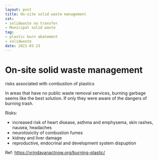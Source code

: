 ```yaml
--- 
layout: post 
title: On-site solid waste management 
cat: 
- solidwaste no transfer
- Municipal solid waste
tag: 
- plastic burn abatement
- solidwaste
date: 2021-03-23 
--- 
```


On-site solid waste management
============================================= 


risks associated with combustion of plastics


In areas that have no public waste removal services, burning garbage seems like the best solution. If only they were aware of the dangers of burning trash.

Risks:


- increased risk of heart disease, asthma and emphysema, skin rashes, nausea, headaches
- neurotoxicity of combustion fumes
- kidney and liver damage
- reproductive, endocrinal and development system dispuption

Ref:
https://vrindavanactnow.org/burning-plastic/

